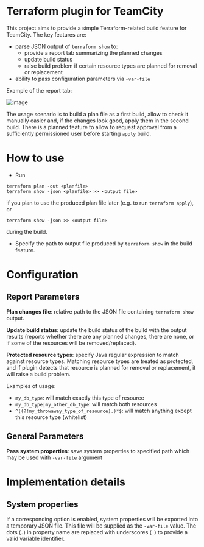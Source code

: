 # Terraform plugin for TeamCity

This project aims to provide a simple Terraform-related build feature for TeamCity. The key features are:
* parse JSON output of `terraform show` to:
  * provide a report tab summarizing the planned changes
  * update build status
  * raise build problem if certain resource types are planned for removal or replacement
* ability to pass configuration parameters via `-var-file`

Example of the report tab:

![image](https://user-images.githubusercontent.com/63649969/132099968-5cef8b1b-9de9-4ea0-93d7-ed88ee00991e.png)

The usage scenario is to build a plan file as a first build, allow to check it manually easier and, if the changes look good, apply them in the second build. There is a planned feature to allow to request approval from a sufficiently permissioned user before starting `apply` build. 

# How to use

* Run 

```
terraform plan -out <planfile>
terraform show -json <planfile> >> <output file>
```

if you plan to use the produced plan file later (e.g. to run `terraform apply`), or 

```
terraform show -json >> <output file>
```

during the build.

* Specify the path to output file produced by `terraform show` in the build feature. 

# Configuration

## Report Parameters

**Plan changes file**: relative path to the JSON file containing `terraform show` output.

**Update build status**: update the build status of the build with the output results (reports whether there are any planned changes, there are none, or if some of the resources will be removed/replaced).

**Protected resource types**: specify Java regular expression to match against resource types. Matching resource types are treated as protected, and if plugin detects that resource is planned for removal or replacement, it will raise a build problem.

Examples of usage:

* `my_db_type`: will match exactly this type of resource
* `my_db_type|my_other_db_type`: will match both resources
* `^((?!my_throwaway_type_of_resource).)*$`: will match anything except this resource type (whitelist)

## General Parameters

**Pass system properties**: save system properties to specified path which may be used with `-var-file` argument

# Implementation details

## System properties

If a corresponding option is enabled, system properties will be exported into a temporary JSON file. This file will be supplied as the `-var-file` value. The dots (`.`) in property name are replaced with underscores (`_`) to provide a valid variable identifier. 

